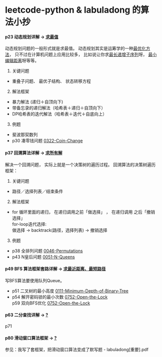 # leetcode-python & labuladong 的算法小抄

#### p23 动态规划详解 -> <u>求最值</u><p>
动态规划问题的⼀般形式就是求最值。 动态规划其实是运筹学的⼀种<u>最优化⽅法</u>， 只不过在计算机问题上应⽤⽐较多， ⽐如说让你求<u>最⻓递增⼦序列</u>呀， <u>最⼩编辑距离</u>呀等等。
1) 关键问题
* 重叠⼦问题、 最优⼦结构、 状态转移⽅程<br/>
2) 解法框架
* 暴力解法 (递归＋自顶向下)<br/>
* 带备忘录的递归解法（哈希表＋递归＋自顶向下）<br/>
* DP哈希表的迭代解法（哈希表＋迭代＋自底向上）<br/>
3) 例题
* 斐波那契数列<br/>
* p30 凑零钱问题 [0322-Coin-Change](0322-Coin-Change/322.py)

#### p37 回溯算法详解 -> <u>求所有解</u><p>
解决⼀个回溯问题， 实际上就是⼀个决策树的遍历过程。 
回溯算法的决策树遍历框架：
1) 关键问题
* 路径／选择列表／结束条件
2) 解法框架
*  for 循环⾥⾯的递归， 在递归调⽤之前「做选择」 ， 在递归调⽤
之后「撤销选择」<br/>
        for-loop迭代选择:<br/>
            做选择 -> backtrack(路径，选择列表) -> 撤销选择<br/>
3) 例题
* p38 全排列问题 [0046-Permutations](0046-Permutations/46.py)
* p43 N皇后问题 [0051-N-Queens](0051-N-Queens/51.py)

#### p49 BFS 算法框架套路详解 -> <u>求最近距离、最短路径</u><p>
写BFS算法要使用队列Queue。<br/>
* p51 二叉树的最小高度 [0111-Minimum-Depth-of-Binary-Tree](0111-Minimum-Depth-of-Binary-Tree/111.py)
* p54 解开密码锁的最小次数 [0752-Open-the-Lock](0752-Open-the-Lock/752.py) <br/>
p59 双向BFS优化 [0752-Open-the-Lock](0752-Open-the-Lock/752-2.py) <br/>
  
#### p63 ⼆分查找详解 -> <u>?</u><p>
p71

#### p80 滑动窗⼝算法框架 -> <u>?</u><p>
参见：我写了套框架，把滑动窗口算法变成了默写题 - labuladong[重要].pdf
